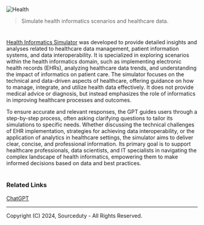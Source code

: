 ![Health](https://github.com/user-attachments/assets/3d03f248-cdf6-4151-b1de-518dc9aabadc)

> Simulate health informatics scenarios and healthcare data.

#

[Health Informatics Simulator](https://chatgpt.com/g/g-RWEobaLqb-health-informatics-simulator) was developed to provide detailed insights and analyses related to healthcare data management, patient information systems, and data interoperability. It is specialized in exploring scenarios within the health informatics domain, such as implementing electronic health records (EHRs), analyzing healthcare data trends, and understanding the impact of informatics on patient care. The simulator focuses on the technical and data-driven aspects of healthcare, offering guidance on how to manage, integrate, and utilize health data effectively. It does not provide medical advice or diagnosis, but instead emphasizes the role of informatics in improving healthcare processes and outcomes.

To ensure accurate and relevant responses, the GPT guides users through a step-by-step process, often asking clarifying questions to tailor its simulations to specific needs. Whether discussing the technical challenges of EHR implementation, strategies for achieving data interoperability, or the application of analytics in healthcare settings, the simulator aims to deliver clear, concise, and professional information. Its primary goal is to support healthcare professionals, data scientists, and IT specialists in navigating the complex landscape of health informatics, empowering them to make informed decisions based on data and best practices.

#
### Related Links

[ChatGPT](https://github.com/sourceduty/ChatGPT)

***
Copyright (C) 2024, Sourceduty - All Rights Reserved.

